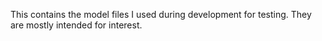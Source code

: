 This contains the model files I used during development for testing. They
are mostly intended for interest.

